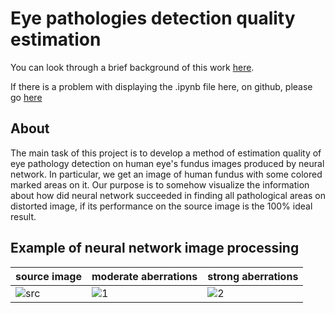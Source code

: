 # Eye pathologies detection quality estimation

You can look through a brief background of this work [here](./Abstract.md).

If there is a problem with displaying the .ipynb file here, on github, please go [here](https://nbviewer.org/github/meximized/eye_pathologies_detection_quality_estimation/blob/main/code/aberration_characteristics__final.ipynb)

## About

The main task of this project is to develop a method of estimation quality of eye pathology detection on human eye's fundus images produced by neural network.
In particular, we get an image of human fundus with some colored marked areas on it. Our purpose is to somehow visualize the information about how did neural network succeeded in finding all pathological areas on distorted image, if its performance on the source image is the 100% ideal result.

## Example of neural network image processing
| source image | moderate aberrations | strong aberrations |
|--------------|-------------------|-----------------|
|![src](https://user-images.githubusercontent.com/81490574/136656475-41890823-5777-42f0-ba8f-7d9cd0751d77.png) | ![1](https://user-images.githubusercontent.com/81490574/136656569-adc44d41-1703-4170-b4c8-42cddfd4ed53.png) | ![2](https://user-images.githubusercontent.com/81490574/136656571-ec886538-0174-4e1c-88d7-44183a512079.png)|

